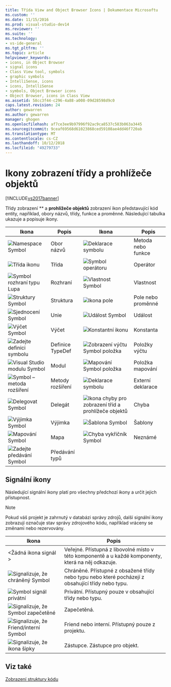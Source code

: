 ```yaml
---
title: Třída View and Object Browser Icons | Dokumentace Microsoftu
ms.custom: ''
ms.date: 11/15/2016
ms.prod: visual-studio-dev14
ms.reviewer: ''
ms.suite: ''
ms.technology:
- vs-ide-general
ms.tgt_pltfrm: ''
ms.topic: article
helpviewer_keywords:
- icons, in Object Browser
- signal icons
- Class View tool, symbols
- graphic symbols
- IntelliSense, icons
- icons, IntelliSense
- symbols, Object Browser icons
- Object Browser, icons in Class View
ms.assetid: 58cc3f44-c296-4a88-a008-09d28598d9c0
caps.latest.revision: 24
author: gewarren
ms.author: gewarren
manager: ghogen
ms.openlocfilehash: af7ce3ee9b97996f92ac9ca8537c583b063a3445
ms.sourcegitcommit: 9ceaf69568d61023868ced59108ae4dd46f720ab
ms.translationtype: MT
ms.contentlocale: cs-CZ
ms.lasthandoff: 10/12/2018
ms.locfileid: "49279733"
---
```

# <a name="class-view-and-object-browser-icons"></a>Ikony zobrazení třídy a prohlížeče objektů
[!INCLUDE[vs2017banner](../includes/vs2017banner.md)]

Třídy zobrazení ** a **prohlížeče objektů** zobrazení ikon představující kód entity, například, obory názvů, třídy, funkce a proměnné. Následující tabulka ukazuje a popisuje ikony.  
  
|Ikona|Popis|Ikona|Popis|  
|----------|-----------------|----------|-----------------|  
|![Namespace Symbol](../ide/media/vxnamespace-icon.gif "vxNamespace_Icon")|Obor názvů|![Deklarace symbolu](../ide/media/vxmethod-icon.gif "vxMethod_Icon")|Metoda nebo funkce|  
|![Třída ikonu](../ide/media/vxclass-icon.gif "vxClass_Icon")|Třída|![Symbol operátoru](../ide/media/vxoperator-icon.gif "vxOperator_Icon")|Operátor|  
|![Symbol rozhraní typu Lupa](../ide/media/vxinterface-icon.gif "vxInterface_Icon")|Rozhraní|![Vlastnost Symbol](../ide/media/vxproperty-icon.gif "vxProperty_Icon")|Vlastnost|  
|![Struktury Symbol](../ide/media/vxstruct-icon.gif "vxStruct_Icon")|Struktura|![Ikona pole](../ide/media/vxfield-icon.gif "vxField_Icon")|Pole nebo proměnné|  
|![Sjednocení Symbol](../ide/media/vxunion-icon.gif "vxUnion_Icon")|Unie|![Událost Symbol](../ide/media/vxevent-icon.gif "vxEvent_Icon")|Událost|  
|![Výčet Symbol](../ide/media/vxenum-icon.gif "vxEnum_Icon")|Výčet|![Konstantní ikonu](../ide/media/vxconstant-icon.gif "vxConstant_Icon")|Konstanta|  
|![Zadejte definici symbolu](../ide/media/vxtypedef-icon.gif "vxTypeDef_Icon")|Definice TypeDef|![Zobrazení výčtu Symbol položka](../ide/media/vxenumitem-icon.gif "vxEnumItem_Icon")|Položky výčtu|  
|![Visual Studio modulu Symbol](../ide/media/vxmodule-icon.gif "vxModule_Icon")|Modul|![Mapování Symbol položka](../ide/media/vxmapitem-icon.gif "vxMapItem_Icon")|Položka mapování|  
|![Symbol – metoda rozšíření](../ide/media/extensionmethod.gif "ExtensionMethod")|Metody rozšíření|![Deklarace symbolu](../ide/media/vxmethod-icon.gif "vxMethod_Icon")|Externí deklarace|  
|![Delegovat Symbol](../ide/media/vxdelegate-icon.gif "vxDelegate_Icon")|Delegát|![Ikona chyby pro zobrazení tříd a prohlížeče objektů](../ide/media/erroricon.gif "ErrorIcon")|Chyba|  
|![Výjimka Symbol](../ide/media/vxexception-icon.gif "vxException_Icon")|Výjimka|![Šablona Symbol](../ide/media/vxtemplate-icon.gif "vxTemplate_Icon")|Šablony|  
|![Mapování Symbol](../ide/media/vxmap-icon.gif "vxMap_Icon")|Mapa|![Chyba vykřičník Symbol](../ide/media/vxerror-icon.gif "vxError_Icon")|Neznámé|  
|![Zadejte předávání Symbol](../ide/media/ob-type-forward.gif "ob_type_forward")|Předávání typů|||  
  
## <a name="signal-icons"></a>Signální ikony  
 Následující signální ikony platí pro všechny předchozí ikony a určit jejich přístupnost.  
  
> [!NOTE]
>  Pokud váš projekt je zahrnutý v databázi správy zdrojů, další signální ikony zobrazují označuje stav správy zdrojového kódu, například vráceny se změnami nebo rezervovány.  
  
|Ikona|Popis|  
|----------|-----------------|  
|\<Žádná ikona signál >|Veřejné. Přístupná z libovolné místo v této komponentě a u každé komponenty, která na něj odkazuje.|  
|![Signalizuje, že chráněný Symbol](../ide/media/vxsignal-icon-key.gif "vxSignal_Icon_Key")|Chráněné. Přístupné z obsažené třídy nebo typu nebo které pocházejí z obsahující třídy nebo typu.|  
|![Symbol signál privátní](../ide/media/vxsignal-icon-lock.gif "vxSignal_Icon_Lock")|Privátní. Přístupný pouze v obsahující třídy nebo typu.|  
|![Signalizuje, že Symbol zapečetěné](../ide/media/vxsignal-icon-envelope.gif "vxSignal_Icon_Envelope")|Zapečetěná.|  
|![Signalizuje, že Friend&#47;interní Symbol](../ide/media/vxsignal-icon-diamond.gif "vxSignal_Icon_Diamond")|Friend nebo interní. Přístupný pouze z projektu.|  
|![Signalizuje, že ikona šipky](../ide/media/vxsignal-icon-arrow.gif "vxSignal_Icon_Arrow")|Zástupce. Zástupce pro objekt.|  
  
## <a name="see-also"></a>Viz také  
 [Zobrazení struktury kódu](../ide/viewing-the-structure-of-code.md)



